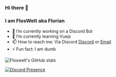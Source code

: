 ### Hi there 👋
### I am FlosWelt aka Florian

- 🔭 I’m currently working on a Discord Bot
- 🌱 I’m currently learning Vuejs
- 📫 How to reach me: Via Discord [Discord](https://discord.gg/EggDTxR8zk) or [Email](mailto:kontakt@floswelt.com)
- ⚡ Fun fact: I am dumb

![Floswelt's GitHub stats](https://github-readme-stats.vercel.app/api?username=FlosWelt&show_icons=true&theme=tokyonight)


[![Discord Presence](https://lanyard-profile-readme.vercel.app/api/581545129345810438
                            )](https://discord.com/users/581545129345810438)
<!--
**FlosWelt/FlosWelt** is a ✨ _special_ ✨ repository because its `README.md` (this file) appears on your GitHub profile.

Here are some ideas to get you started:

- 🔭 I’m currently working on ...
- 🌱 I’m currently learning ...
- 👯 I’m looking to collaborate on ...
- 🤔 I’m looking for help with ...
- 💬 Ask me about ...
- 📫 How to reach me: ...
- 😄 Pronouns: ...
- ⚡ Fun fact: ...
<!-- 🤔 I’m looking for help with Html/Css
-->
